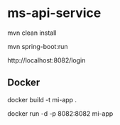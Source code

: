# ms-api-service

mvn clean install

mvn spring-boot:run

http://localhost:8082/login

## Docker

docker build -t mi-app .

docker run -d -p 8082:8082 mi-app
